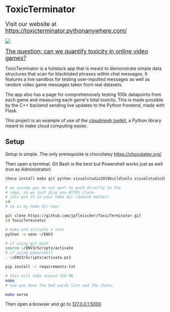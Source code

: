 # ToxicTerminator

<font size=4>Visit our website at https://toxicterminator.pythonanywhere.com/</font>

![](demo.gif)

<font size=4><u>The question: can we quantify toxicity in online video games?</u></font>

ToxicTerminator is a fullstack app that is meant to demonstrate simple data structures that scan for blacklisted phrases within chat messages. It features a live sandbox for testing user-inputted messages as well as random video game messages taken from real datasets.

The app also has a page for comprehensively testing 100k datapoints from each game and measuring each game's total toxicity. This is made possible by the C++ backend sending live updates to the Python frontend, made with Flask.

This project is an example of use of the [cloudmesh toolkit](https://cloudmesh.github.io/), a Python library meant to make cloud computing easier.

## Setup

Setup is simple. The only prerequisite
is chocolatey https://chocolatey.org/

Then open a terminal. Git Bash is the best but
Powershell works just as well (run as Administrator)

```bash
choco install make git python visualstudio2019buildtools visualstudio2019-workload-vctools -y

# we assume you do not want to push directly to the
# repo, so we just give you HTTPS clone.
# lets put it in your home dir (doesnt matter)
cd 
# im in my home dir now!

git clone https://github.com/jpfleischer/ToxicTerminator.git
cd ToxicTerminator

# make and activate a venv
python -m venv ~/ENV3

# if using git bash
source ~/ENV3/Scripts/activate
# if using powershell
. ~/ENV3/Scripts/activate.ps1

pip install -r requirements.txt

# this will take around 350 MB
make
# now you have the bad words list and the chats.

make serve
```

Then open a browser and go to [127.0.0.1:5000](127.0.0.1:5000)